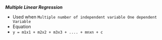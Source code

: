 ***Multiple Linear Regression***
- Used when ``Multiple number of independent variable One dependent Variable``
-  Equation
  - ``y = m1x1 + m2x2 + m3x3 + .... + mnxn + c`` 